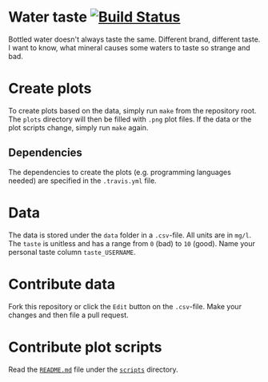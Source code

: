 # Water taste [![Build Status](https://travis-ci.org/nobodyinperson/water-taste.svg?branch=master)](https://travis-ci.org/nobodyinperson/water-taste)

Bottled water doesn't always taste the same. Different brand, different taste.
I want to know, what mineral causes some waters to taste so strange and bad.

# Create plots

To create plots based on the data, simply run `make` from the repository root.
The `plots` directory will then be filled with `.png` plot files. If the data
or the plot scripts change, simply run `make` again.

## Dependencies

The dependencies to create the plots (e.g. programming languages needed) are specified in the `.travis.yml` file.

# Data

The data is stored under the `data` folder in a `.csv`-file. All units are in
`mg/l`. The `taste` is unitless and has a range from `0` (bad) to `10` (good).
Name your personal taste column `taste_USERNAME`.

# Contribute data

Fork this repository or click the `Edit` button on the `.csv`-file. Make your
changes and then file a pull request.

# Contribute plot scripts

Read the [`README.md`](https://github.com/nobodyinperson/water-taste/blob/master/scripts/README.md) file under the [`scripts`](https://github.com/nobodyinperson/water-taste/blob/master/scripts) directory.

